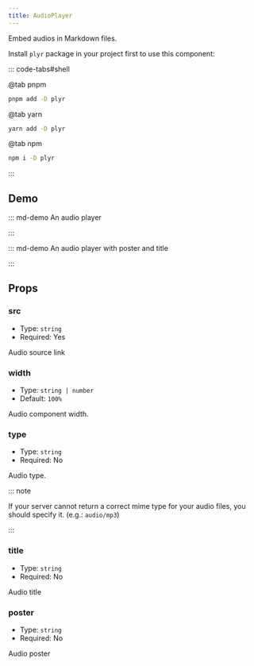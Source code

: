 ```yaml
---
title: AudioPlayer
---
```


Embed audios in Markdown files.

Install `plyr` package in your project first to use this component:

::: code-tabs#shell

@tab pnpm

```bash
pnpm add -D plyr
```

@tab yarn

```bash
yarn add -D plyr
```

@tab npm

```bash
npm i -D plyr
```

:::

<!-- more -->

## Demo

<!-- #region demo -->

::: md-demo An audio player

<AudioPlayer src="//theme-hope-assets.vuejs.press/files/sample.mp3" />

:::

::: md-demo An audio player with poster and title

<AudioPlayer
  src="//theme-hope-assets.vuejs.press/files/sample.mp3"
  title="A Sample Audio"
  poster="//theme-hope-assets.vuejs.press/logo.svg"
/>

:::

<!-- #endregion demo -->

## Props

### src

- Type: `string`
- Required: Yes

Audio source link

### width

- Type: `string | number`
- Default: `100%`

Audio component width.

### type

- Type: `string`
- Required: No

Audio type.

::: note

If your server cannot return a correct mime type for your audio files, you should specify it. (e.g.: `audio/mp3`)

:::

### title

- Type: `string`
- Required: No

Audio title

### poster

- Type: `string`
- Required: No

Audio poster

